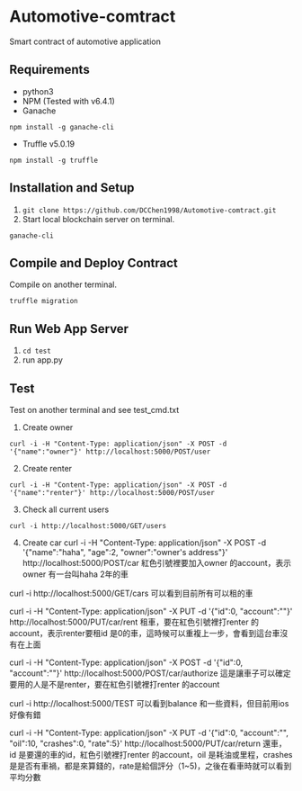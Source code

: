 # Automotive-comtract
Smart contract of automotive application

## Requirements

- python3
- NPM (Tested with v6.4.1)
- Ganache
```
npm install -g ganache-cli
```
- Truffle v5.0.19
```
npm install -g truffle
```

## Installation and Setup
1. `git clone https://github.com/DCChen1998/Automotive-comtract.git`
2. Start local blockchain server on terminal.
```
ganache-cli
```

## Compile and Deploy Contract
Compile on another terminal.
```
truffle migration
```

## Run Web App Server
1. `cd test`
2. run app.py

## Test
Test on another terminal and see test_cmd.txt
1. Create owner
```
curl -i -H "Content-Type: application/json" -X POST -d '{"name":"owner"}' http://localhost:5000/POST/user
```
2. Create renter
```
curl -i -H "Content-Type: application/json" -X POST -d '{"name":"renter"}' http://localhost:5000/POST/user
```
3. Check all current users
```
curl -i http://localhost:5000/GET/users
```
4. Create car
curl -i -H "Content-Type: application/json" -X POST -d '{"name":"haha", "age":2, "owner":"owner's address"}' http://localhost:5000/POST/car
紅色引號裡要加入owner 的account，表示owner 有一台叫haha 2年的車

curl -i http://localhost:5000/GET/cars
可以看到目前所有可以租的車

curl -i -H "Content-Type: application/json" -X PUT -d '{"id":0, "account":""}' http://localhost:5000/PUT/car/rent
租車，要在紅色引號裡打renter 的account，表示renter要租id 是0的車，這時候可以重複上一步，會看到這台車沒有在上面

curl -i -H "Content-Type: application/json" -X POST -d '{"id":0, "account":""}' http://localhost:5000/POST/car/authorize
這是讓車子可以確定要用的人是不是renter，要在紅色引號裡打renter 的account

curl -i http://localhost:5000/TEST
可以看到balance 和一些資料，但目前用ios好像有錯

curl -i -H "Content-Type: application/json" -X PUT -d '{"id":0, "account":"", "oil":10, "crashes":0, "rate":5}' http://localhost:5000/PUT/car/return
還車，id 是要還的車的id，紅色引號裡打renter 的account，oil 是耗油或里程，crashes是是否有車禍，都是來算錢的，rate是給個評分（1~5)，之後在看車時就可以看到平均分數



